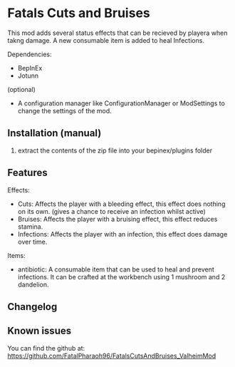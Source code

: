 ﻿# Fatals Cuts and Bruises

This mod adds several status effects that can be recieved by playera when takng damage.
A new consumable item is added to heal Infections.

Dependencies:
- BepInEx
- Jotunn

(optional)
- A configuration manager like ConfigurationManager or ModSettings to change the settings of the mod.


## Installation (manual)

1. extract the contents of the zip file into your bepinex/plugins folder

## Features

Effects:
- Cuts: Affects the player with a bleeding effect, this effect does nothing on its own. (gives a chance to receive an infection whilst active)
- Bruises: Affects the player with a bruising effect, this effect reduces stamina.
- Infections: Affects the player with an infection, this effect does damage over time.

Items:
- antibiotic: A consumable item that can be used to heal and prevent infections. It can be crafted at the workbench using 1 mushroom and 2 dandelion.

## Changelog


## Known issues
You can find the github at: https://github.com/FatalPharaoh96/FatalsCutsAndBruises_ValheimMod
